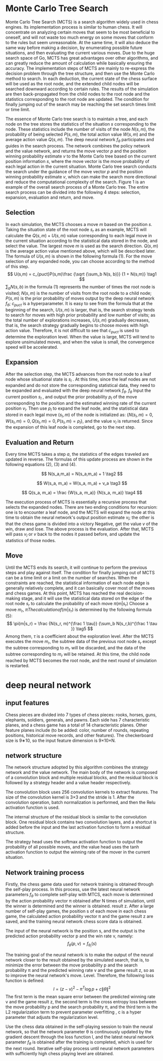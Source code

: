 # Monte Carlo Tree Search

Monte Carlo Tree Search (MCTS) is a search algorithm widely used in chess engines. Its implementation process is similar to human chess. It will concentrate on analyzing certain moves that seem to be most beneficial to oneself, and will not waste too much energy on some moves that conform to the rules but seem unreasonable. At the same time, it will also deduce the same way before making a decision, by enumerating possible future situations, and then evaluating the current various moves. Due to the huge search space of Go, MCTS has great advantages over other algorithms, and can greatly reduce the amount of calculation while basically ensuring the accuracy.  The implementation steps of MCTS are mainly to re-express the decision problem through the tree structure, and then use the Monte Carlo method to search. In each deduction, the current state of the chess surface will be used as the root node, and the extended child nodes will be searched downward according to certain rules. The results of the simulation are then back-propagated from the child nodes to the root node and the statistics corresponding to the root node are updated. The condition for finally jumping out of the search may be reaching the set search times limit or time limit.

The essence of Monte Carlo tree search is to maintain a tree, and each node on the tree stores the statistics of the situation $s$ corresponding to the node. These statistics include the number of visits of the node $N(s,m)$, the probability of being selected $P(s,m)$, the total action value $W(s,m)$  and the average action value $Q(s,m)$. The deep neural network $f_{\theta}$ participates and guides in the search process. The network combines the policy network and the value network, and returns the move vector $p$ and the position winning probability estimate $v$ to the Monte Carlo tree based on the current position information $s$, where the move vector is the move probability of each legal action in the current situation. Monte Carlo tree search conducts the search under the guidance of the move vector $p$ and the position winning probability estimate $v$, which can make the search more directional and reduce the computational complexity of the search.  Figure 1 is an example of the overall search process of a Monte Carlo tree. The entire search process can be divided into the following 4 steps: selection, expansion, evaluation and return, and move.

## Selection
In each simulation, the MCTS chooses a move $m$ based on the position $s$. Taking the situation state of the root node $s_r$ as an example, MCTS will calculate the $Q(s,m)+U(s,m)$ value corresponding to each legal move in the current situation according to the statistical data stored in the node, and select the value. The largest move $m$ is used as the search direction. $Q(s,m)$ is the average action value mentioned above, which will be described later. The formula of $U(s,m)$ is shown in the following formula $(1)$. For the move selection of any expanded node, you can choose according to the method of this step.
$$
U(s,m) = c_{puct}P(s,m)\frac {\sqrt {\sum_b N(s, b)}} {1 + N(s,m)} \tag1
$$
$\sum_b N(s, b)$ in the formula $(1)$ represents the number of times the root node is visited; $N(s,m)$ is the number of visits from the root node to a child node; $P( s,m)$ is the prior probability of moves output by the deep neural network $f_{\theta}$; $c_{puct}$ is a hyperparameter. It is easy to see from the formula that at the beginning of the search, $U(s,m)$ is larger, that is, the search strategy tends to search for moves with high prior probability and low number of visits; as the total number of explorations increases, $U(s,m)$ gradually decreases, that is, the search strategy gradually begins to choose moves with high action value. Therefore, it is not difficult to see that $c_{puct}$ is used to determine the exploration level. When the value is large, MCTS will tend to explore unsimulated moves, and when the value is small, the convergence speed will be accelerated.

## Expansion
After the selection step, the MCTS advances from the root node to a leaf node whose situational state is $s_l$ . At this time, since the leaf nodes are not expanded and do not store the corresponding statistical data, they need to be expanded and evaluated with the deep neural network $f_{\theta}$. $f_{\theta}$ Input the current position $s_l$ , and output the prior probability $p_l$ of the move corresponding to the position and the estimated winning rate of the current position $v_l$. Then use $p_l$ to expand the leaf node, and the statistical data stored in each legal move $(s_l, m)$ of the node is initialized as: $\{N(s_l, m)=0, W(s_l, m)=0, Q(s_l, m)=0, P(s_l, m)=p_l\}$, and the value $v_l$ is returned. Since the expansion of this leaf node is completed, go to the next step.

## Evaluation and Return
Every time MCTS takes a step $a$, the statistics of the edges traveled are updated in reverse. The formulas of this update process are shown in the following equations (2), (3) and (4).

$$
N(s_a,m_a) = N(s_a,m_a) + 1 \tag2
$$

$$
W(s_a, m_a) = W(s_a, m_a) + v_a \tag3
$$

$$
Q(s_a, m_a) = \frac {W(s_a, m_a)} {N(s_a, m_a)}  \tag4
$$

The execution process of MCTS is essentially a recursive process that selects the expanded nodes. There are two ending conditions for recursion: one is to encounter a leaf node, and the MCTS will expand the node at this time to obtain the neural network's output position estimate $v_l$; the other is that the chess game is divided into a victory Negative, get the value $v$ of the win, draw and lose. The above process is the evaluation. After that, MCTS will pass $v_l$ or $v$ back to the nodes it passed before, and update the statistics of those nodes.

## Move
Until the MCTS ends its search, it will continue to perform the previous steps and play against itself. The condition for finally jumping out of MCTS can be a time limit or a limit on the number of searches. When the constraints are reached, the statistical information of each node edge is generally relatively complete, and it can basically cover most of the moves and chess games. At this point, MCTS has reached the real decision-making stage, and it will use the statistical data stored on the edge of the root node $s_r$ to calculate the probability of each move $\pi(m|s_r)$ Choose a move $m_r$, $\pi The calculation of (m|s_r)$ is determined by the following formula (5):
$$
\pi(m|s_r) = \frac {N(s_r, m)^{\frac 1 \tau}} {\sum_b N(s_r,b)^{\frac 1 \tau }} \tag5
$$
 Among them, $\tau$ is a coefficient about the exploration level. After the MCTS executes the move $m_r$, the subtree data of the previous root node $s_r$ except the subtree corresponding to $m_r$ will be discarded, and the data of the subtree corresponding to $m_r$ will be retained. At this time, the child node reached by MCTS becomes the root node, and the next round of simulation is restarted.
 
# deep neural network

## input features

Chess pieces are divided into 7 types of chess pieces: rooks, horses, guns, elephants, soldiers, generals, and pawns. Each side has 7 characteristic planes, and a chess game has a total of 14 characteristic planes. Other feature planes include (to be added: color, number of rounds, repeating positions, historical move records, and other features). The checkerboard size is 9∗10, so the input feature dimension is 9×10×N.

## network structure

The network structure adopted by this algorithm combines the strategy network and the value network. The main body of the network is composed of a convolution block and multiple residual blocks, and the residual block is followed by a strategy header and a value header respectively.



The convolution block uses 256 convolution kernels to extract features. The size of the convolution kernel is 3×3 and the stride is 1. After the convolution operation, batch normalization is performed, and then the Relu activation function is used.



The internal structure of the residual block is similar to the convolution block. One residual block contains two convolution layers, and a shortcut is added before the input and the last activation function to form a residual structure.



The strategy head uses the softmax activation function to output the probability of all possible moves, and the value head uses the tanh activation function to output the winning rate of the mover in the current situation.



## Network training process

Firstly, the chess game data used for network training is obtained through the self-play process. In this process, use the latest neural network parameters $f_{\theta}$ to complete self-play with MTCS, each move is determined by the action probability vector π obtained after N times of simulation, until the winner is determined and the winner is obtained. result z. After a large number of self-play games, the position s of each move in each chess game, the calculated action probability vector π and the game result z are saved, and the training neural network chess score data is obtained.



The input of the neural network is the position s, and the output is the predicted action probability vector p and the win rate v, namely: $$ f_{\theta}(p, v)=f_{\theta_{i}}(s) $$



The training goal of the neural network is to make the output of the neural network closer to the result obtained by the simulated search, that is, to minimize the error between the move probability p and the search probability π and the predicted winning rate v and the game result z, so as to improve the neural network's move. Level. Therefore, the following loss function is defined:
$$
l=(z-v)^{2}-\pi^{T} \log p+c\|\theta\|^{2}
$$
The first term is the mean square error between the predicted winning rate v and the game result z, the second term is the cross entropy loss between the move probability p and the search probability π, and the third term is the L2 regularization term to prevent parameter overfitting , c is a hyper parameter that adjusts the regularization level. 

 Use the chess data obtained in the self-playing session to train the neural network, so that the network parameter θ is continuously updated by the gradient descent through the loss function l, and the latest neural network parameter $f_{\theta}$ is obtained after the training is completed, which is used for the next round. Iterative self-play process until neural network parameters with sufficiently high chess playing level are obtained.
